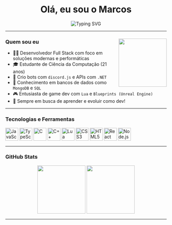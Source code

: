 <h1 align="center">Olá, eu sou o Marcos</h1>

<p align="center">
  <img src="https://readme-typing-svg.demolab.com?font=Fira+Code&size=22&pause=1000&color=FF0000&center=true&vCenter=true&width=435&lines=Desenvolvedor+Full+Stack;Entusiasta+em+Tecnologia;Cursando+Ci%C3%AAncia+da+Computa%C3%A7%C3%A3o;Apaixonado+por+codar+e+criar+solu%C3%A7%C3%B5es!" alt="Typing SVG" />
</p>

---

### Quem sou eu <img align="right" height="150" src="https://media.discordapp.net/attachments/1291137666754019437/1332418906349899923/unnamed-art-scale-6_00x-Blysen.jpeg?ex=683211ce&is=6830c04e&hm=2df6f3fbc4bdfa93908fd3c390034a75cb49b4bb2bb46cdf31d991cb0cca3b6c&=&format=webp&width=1006&height=1006" />

- 👨‍💻 Desenvolvedor Full Stack com foco em soluções modernas e performáticas  
- 🎓 Estudante de Ciência da Computação (21 anos)  
- 🤖 Crio bots com `discord.js` e APIs com `.NET`  
- 💾 Conhecimento em bancos de dados como `MongoDB` e `SQL`  
- 🎮 Entusiasta de game dev com `Lua` e `Blueprints (Unreal Engine)`  
- 🧠 Sempre em busca de aprender e evoluir como dev!

---

### Tecnologias e Ferramentas

<div align="left">
  <img src="https://cdn.jsdelivr.net/gh/devicons/devicon/icons/javascript/javascript-original.svg" height="40" alt="JavaScript" />
  <img src="https://cdn.jsdelivr.net/gh/devicons/devicon/icons/typescript/typescript-original.svg" height="40" alt="TypeScript" />
  <img src="https://cdn.jsdelivr.net/gh/devicons/devicon/icons/c/c-original.svg" height="40" alt="C" />
  <img src="https://cdn.jsdelivr.net/gh/devicons/devicon/icons/cplusplus/cplusplus-original.svg" height="40" alt="C++" />
  <img src="https://cdn.jsdelivr.net/gh/devicons/devicon/icons/lua/lua-original.svg" height="40" alt="Lua" />
  <img src="https://cdn.jsdelivr.net/gh/devicons/devicon/icons/css3/css3-original.svg" height="40" alt="CSS3" />
  <img src="https://cdn.jsdelivr.net/gh/devicons/devicon/icons/html5/html5-original.svg" height="40" alt="HTML5" />
  <img src="https://cdn.jsdelivr.net/gh/devicons/devicon/icons/react/react-original.svg" height="40" alt="React" />
  <img src="https://cdn.jsdelivr.net/gh/devicons/devicon/icons/nodejs/nodejs-original.svg" height="40" alt="Node.js" />

</div>

---

### GitHub Stats

<div align="center">
  <img src="https://github-readme-stats.vercel.app/api?username=blysenx&show_icons=true&count_private=true&theme=dracula&hide_border=false" height="150" />
  <img src="https://github-readme-stats.vercel.app/api/top-langs?username=blysenx&layout=compact&theme=dark&hide_border=true&langs_count=5" height="150" />
</div>

---

